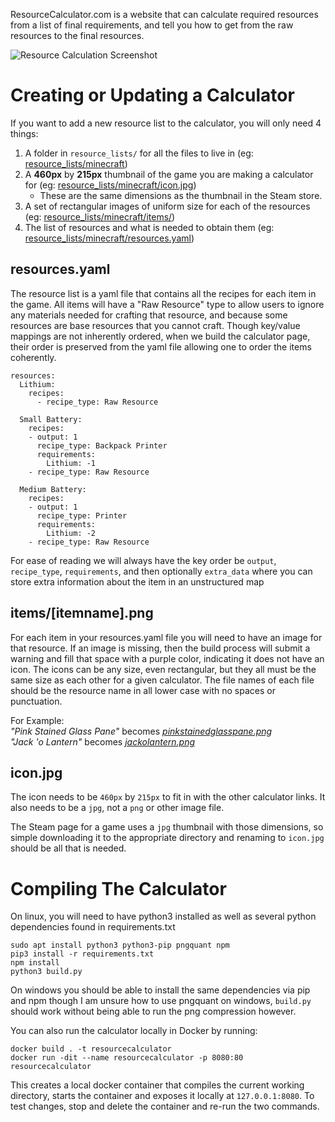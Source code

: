 ResourceCalculator.com is a website that can calculate required resources from a list of final requirements, and tell you how to get from the raw resources to the final resources.

![Resource Calculation Screenshot](screenshot01.png "Resource Calculation Screenshot")


Creating or Updating a Calculator
=================================
If you want to add a new resource list to the calculator, you will only need 4 things:  
1. A folder in `resource_lists/` for all the files to live in (eg: [resource_lists/minecraft](resource_lists/minecraft))
2. A **460px** by **215px** thumbnail of the game you are making a calculator for (eg: [resource_lists/minecraft/icon.jpg](resource_lists/minecraft/icon.jpg))
    * These are the same dimensions as the thumbnail in the Steam store.
3. A set of rectangular images of uniform size for each of the resources (eg: [resource_lists/minecraft/items/](resource_lists/minecraft/items/))
4. The list of resources and what is needed to obtain them (eg: [resource_lists/minecraft/resources.yaml](resource_lists/minecraft/resources.yaml))

resources.yaml
--------------
The resource list is a yaml file that contains all the recipes for each item in the game. All items will have a "Raw Resource" type to allow users to ignore any materials needed for crafting that resource, and because some resources are base resources that you cannot craft.
Though key/value mappings are not inherently ordered, when we build the calculator page, their order is preserved from the yaml file
allowing one to order the items coherently.
```
resources:
  Lithium:
    recipes:
      - recipe_type: Raw Resource

  Small Battery:
    recipes:
    - output: 1
      recipe_type: Backpack Printer
      requirements:
        Lithium: -1
    - recipe_type: Raw Resource

  Medium Battery:
    recipes:
    - output: 1
      recipe_type: Printer
      requirements:
        Lithium: -2
    - recipe_type: Raw Resource
```
For ease of reading we will always have the key order be `output`, `recipe_type`, `requirements`, and then optionally `extra_data` where you can store extra information about the item in an unstructured map

items/[itemname].png
-----------
For each item in your resources.yaml file you will need to have an image for that resource. If an image is missing, then the build process will submit a warning and fill that space with a purple color, indicating it does not have an icon.
The icons can be any size, even rectangular, but they all must be the same size as each other for a given calculator.
The file names of each file should be the resource name in all lower case with no spaces or punctuation.  

For Example:  
*"Pink Stained Glass Pane"* becomes *[pinkstainedglasspane.png](resource_lists/minecraft/items/pinkstainedglasspane.png)*  
*"Jack 'o Lantern"* becomes *[jackolantern.png](resource_lists/minecraft/items/jackolantern.png)*

icon.jpg
--------
The icon needs to be `460px` by `215px` to fit in with the other calculator links. It also needs to be a `jpg`, not a `png` or other image file.

The Steam page for a game uses a `jpg` thumbnail with those dimensions, so simple downloading it to the appropriate directory and renaming to `icon.jpg` should be all that is needed.

Compiling The Calculator
========================

On linux, you will need to have python3 installed as well as several python dependencies found in requirements.txt
```
sudo apt install python3 python3-pip pngquant npm
pip3 install -r requirements.txt
npm install
python3 build.py
```
On windows you should be able to install the same dependencies via pip and npm though I am unsure how to use pngquant on windows, `build.py` should work without being able to run the png compression however.

You can also run the calculator locally in Docker by running:

```
docker build . -t resourcecalculator
docker run -dit --name resourcecalculator -p 8080:80 resourcecalculator
```

This creates a local docker container that compiles the current working directory, starts the container and exposes it locally at `127.0.0.1:8080`. To test changes, stop and delete the container and re-run the two commands.
